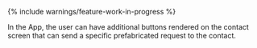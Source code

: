 {% include warnings/feature-work-in-progress %}

In the App, the user can have additional buttons rendered on the contact screen that can send a specific prefabricated request to the contact.
